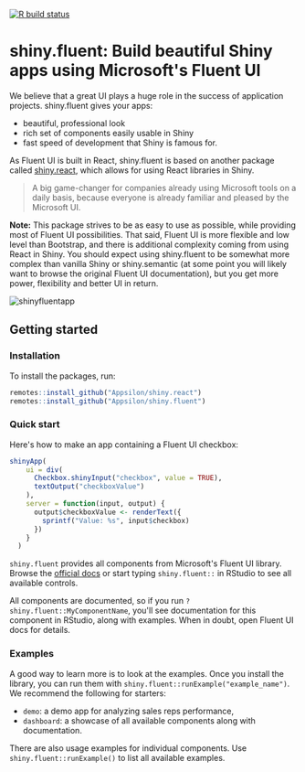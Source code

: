 
<!-- badges: start -->
[![R build status](https://github.com/Appsilon/shiny.fluent/workflows/R-CMD-check/badge.svg)](https://github.com/Appsilon/shiny.fluent/actions)
<!-- badges: end -->

# shiny.fluent: Build beautiful Shiny apps using Microsoft's Fluent UI

We believe that a great UI plays a huge role in the success of application projects. shiny.fluent gives your apps:
- beautiful, professional look
- rich set of components easily usable in Shiny
- fast speed of development that Shiny is famous for.

As Fluent UI is built in React, shiny.fluent is based on another package called [shiny.react](https://github.com/Appsilon/shiny.react), which allows for using React libraries in Shiny.

> A big game-changer for companies already using Microsoft tools on a daily basis, because everyone is already familiar and pleased by the Microsoft UI.

**Note:** This package strives to be as easy to use as possible, while providing most of Fluent UI possibilities. That said, Fluent UI is more flexible and low level than Bootstrap, and there is additional complexity coming from using React in Shiny. You should expect using shiny.fluent to be somewhat more complex than vanilla Shiny or shiny.semantic (at some point you will likely want to browse the original Fluent UI documentation), but you get more power, flexibility and better UI in return.

![shinyfluentapp](https://user-images.githubusercontent.com/1421503/97004706-bc396b00-153d-11eb-8fb1-3856e8536f92.gif)


## Getting started

### Installation

To install the packages, run:
```R
remotes::install_github("Appsilon/shiny.react")
remotes::install_github("Appsilon/shiny.fluent")
```

### Quick start

Here's how to make an app containing a Fluent UI checkbox:

```r
shinyApp(
    ui = div(
      Checkbox.shinyInput("checkbox", value = TRUE),
      textOutput("checkboxValue")
    ),
    server = function(input, output) {
      output$checkboxValue <- renderText({
        sprintf("Value: %s", input$checkbox)
      })
    }
  )
```

`shiny.fluent` provides all components from Microsoft's Fluent UI library.
Browse the [official docs](https://developer.microsoft.com/en-us/fluentui#/controls/web)
or start typing `shiny.fluent::` in RStudio to see all available controls.

All components are documented, so if you run `?shiny.fluent::MyComponentName`, you'll see documentation for this component in RStudio, along with examples. When in doubt, open Fluent UI docs for details.

### Examples

A good way to learn more is to look at the examples.
Once you install the library, you can run them with `shiny.fluent::runExample("example_name")`.
We recommend the following for starters:
* `demo`: a demo app for analyzing sales reps performance,
* `dashboard`: a showcase of all available components along with documentation.

There are also usage examples for individual components.
Use `shiny.fluent::runExample()` to list all available examples.
